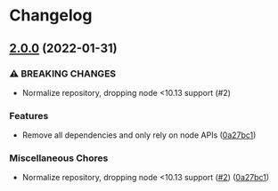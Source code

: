 # Changelog

## [2.0.0](https://www.github.com/gulpjs/replace-homedir/compare/v1.0.0...v2.0.0) (2022-01-31)


### ⚠ BREAKING CHANGES

* Normalize repository, dropping node <10.13 support (#2)

### Features

* Remove all dependencies and only rely on node APIs ([0a27bc1](https://www.github.com/gulpjs/replace-homedir/commit/0a27bc1775e742ceb5ca3f0f8e3cfd5a84e1f1a4))


### Miscellaneous Chores

* Normalize repository, dropping node <10.13 support ([#2](https://www.github.com/gulpjs/replace-homedir/issues/2)) ([0a27bc1](https://www.github.com/gulpjs/replace-homedir/commit/0a27bc1775e742ceb5ca3f0f8e3cfd5a84e1f1a4))
